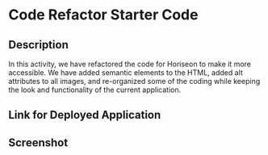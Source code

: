 # Code Refactor Starter Code

## Description

In this activity, we have refactored the code for Horiseon to make it more accessible. We have added semantic elements to the HTML, added alt attributes to all images, and re-organized some of the coding while keeping the look and functionality of the current application. 

## Link for Deployed Application

## Screenshot
